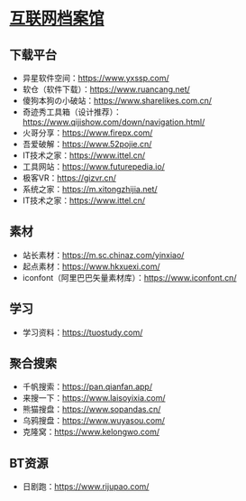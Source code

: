 # [互联网档案馆](https://archive.org/)
## 下载平台
+ 异星软件空间：https://www.yxssp.com/
+ 软仓（软件下载）：https://www.ruancang.net/
+ 傻狗本狗の小破站：https://www.sharelikes.com.cn/
+ 奇迹秀工具箱（设计推荐）：https://www.qijishow.com/down/navigation.html/
+ 火哥分享：https://www.firepx.com/
+ 吾爱破解：https://www.52pojie.cn/
+ IT技术之家：https://www.ittel.cn/
+ 工具网站：https://www.futurepedia.io/
+ 极客VR：https://gizvr.cn/
+ 系统之家：https://m.xitongzhijia.net/
+ IT技术之家：https://www.ittel.cn/
## 素材
+ 站长素材：https://m.sc.chinaz.com/yinxiao/
+ 起点素材：https://www.hkxuexi.com/
+ iconfont（阿里巴巴矢量素材库）：https://www.iconfont.cn/
## 学习
+ 学习资料：https://tuostudy.com/
## 聚合搜索
+ 千帆搜索：https://pan.qianfan.app/
+ 来搜一下：https://www.laisoyixia.com/
+ 熊猫搜盘：https://www.sopandas.cn/
+ 乌鸦搜盘：https://www.wuyasou.com/
+ 克隆窝：https://www.kelongwo.com/
## BT资源
+ 日剧跑：https://www.rijupao.com/

